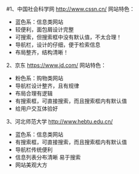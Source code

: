 #1、中国社会科学网    http://www.cssn.cn/
网站特色：
+ 蓝色系：信息类网站
+ 较便利，面包屑设计完整
+ 可搜索，但搜索框中没有默认值，不太合理！
+ 导航栏，设计的仔细，便于检索信息
+ 布局整齐，结构清晰！

2、京东    https://www.jd.com/
网站特色：
+ 粉色系：购物类网站
+ 导航栏设计整齐，且有规律
+ 布局合理有逻辑
+ 有搜索框，可直接搜索，而且搜索框内有默认值
+ 给用户交互体验好

3、河北师范大学     http://www.hebtu.edu.cn/
+ 蓝色系：信息类网站
+ 有搜索框，可直接搜索，而且搜索框内有默认值
+ 导航栏传统便利
+ 信息列表分布清晰 易于搜索
+ 网站美观大方
